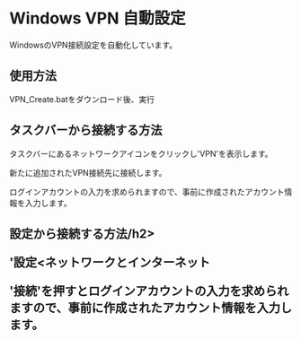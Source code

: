 <h1>Windows VPN 自動設定</h1>
<p>WindowsのVPN接続設定を自動化しています。</p>

<h2>使用方法</h2>
<p>VPN_Create.batをダウンロード後、実行</p>

<h2>タスクバーから接続する方法</h2>
<p>タスクバーにあるネットワークアイコンをクリックし'VPN'を表示します。</p>
<p>新たに追加されたVPN接続先に接続します。</p>
<p>ログインアカウントの入力を求められますので、事前に作成されたアカウント情報を入力します。</p>

<h2>設定から接続する方法/h2>
<p>'設定<ネットワークとインターネット<VPN'に新たに追加されたVPNが表示されます。</p>
<p>'接続'を押すとログインアカウントの入力を求められますので、事前に作成されたアカウント情報を入力します。</p>
